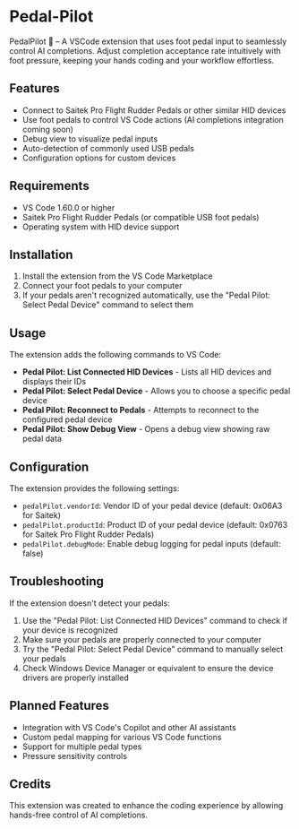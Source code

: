 # Pedal-Pilot

PedalPilot 🚀 – A VSCode extension that uses foot pedal input to seamlessly control AI completions. Adjust completion acceptance rate intuitively with foot pressure, keeping your hands coding and your workflow effortless.

## Features

- Connect to Saitek Pro Flight Rudder Pedals or other similar HID devices
- Use foot pedals to control VS Code actions (AI completions integration coming soon)
- Debug view to visualize pedal inputs
- Auto-detection of commonly used USB pedals
- Configuration options for custom devices

## Requirements

- VS Code 1.60.0 or higher
- Saitek Pro Flight Rudder Pedals (or compatible USB foot pedals)
- Operating system with HID device support

## Installation

1. Install the extension from the VS Code Marketplace
2. Connect your foot pedals to your computer
3. If your pedals aren't recognized automatically, use the "Pedal Pilot: Select Pedal Device" command to select them

## Usage

The extension adds the following commands to VS Code:

- **Pedal Pilot: List Connected HID Devices** - Lists all HID devices and displays their IDs
- **Pedal Pilot: Select Pedal Device** - Allows you to choose a specific pedal device
- **Pedal Pilot: Reconnect to Pedals** - Attempts to reconnect to the configured pedal device
- **Pedal Pilot: Show Debug View** - Opens a debug view showing raw pedal data

## Configuration

The extension provides the following settings:

- `pedalPilot.vendorId`: Vendor ID of your pedal device (default: 0x06A3 for Saitek)
- `pedalPilot.productId`: Product ID of your pedal device (default: 0x0763 for Saitek Pro Flight Rudder Pedals)
- `pedalPilot.debugMode`: Enable debug logging for pedal inputs (default: false)

## Troubleshooting

If the extension doesn't detect your pedals:

1. Use the "Pedal Pilot: List Connected HID Devices" command to check if your device is recognized
2. Make sure your pedals are properly connected to your computer
3. Try the "Pedal Pilot: Select Pedal Device" command to manually select your pedals
4. Check Windows Device Manager or equivalent to ensure the device drivers are properly installed

## Planned Features

- Integration with VS Code's Copilot and other AI assistants
- Custom pedal mapping for various VS Code functions
- Support for multiple pedal types
- Pressure sensitivity controls

## Credits

This extension was created to enhance the coding experience by allowing hands-free control of AI completions.
